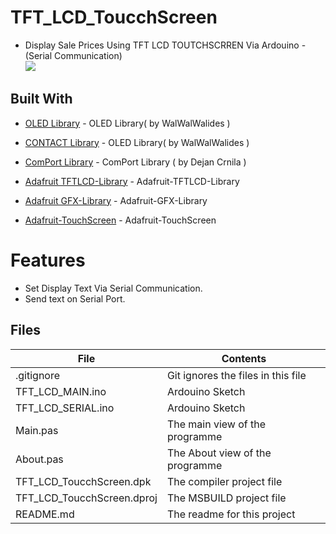 # TFT_LCD_ToucchScreen
- Display Sale Prices Using TFT LCD TOUTCHSCRREN Via Ardouino - (Serial Communication)                     
![](TFT_LCD_ToucchScreen.jpg) 


## Built With

* [OLED Library](https://github.com/walwalwalides/Delphi-Component/tree/master/OLED%20Library) - OLED Library( by WalWalWalides )

* [CONTACT Library](https://github.com/walwalwalides/Delphi-Collection-Component/tree/master/Contact%20Library) - OLED Library( by WalWalWalides )

* [ComPort Library](https://sourceforge.net/projects/comport/files/comport/) - ComPort Library ( by Dejan Crnila )

* [Adafruit TFTLCD-Library](https://github.com/adafruit/TFTLCD-Library) - Adafruit-TFTLCD-Library
* [Adafruit GFX-Library](https://github.com/adafruit/Adafruit-GFX-Library) - Adafruit-GFX-Library
* [Adafruit-TouchScreen](https://github.com/adafruit/Adafruit_TouchScreen) - Adafruit-TouchScreen

# Features  

- Set Display Text Via Serial Communication.
- Send text on Serial Port.


## Files

| File | Contents | 
| --- | --- |
| .gitignore | Git ignores the files in this file |
| TFT_LCD_MAIN.ino  |Ardouino Sketch|
| TFT_LCD_SERIAL.ino  |Ardouino Sketch|
| Main.pas | The main view of the programme |
| About.pas | The About view of the programme |
| TFT_LCD_ToucchScreen.dpk | The compiler project file |
| TFT_LCD_ToucchScreen.dproj | The MSBUILD project file |
| README.md | The readme for this project |
